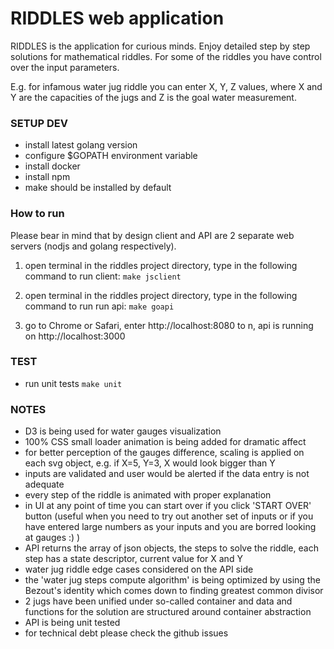 RIDDLES web application
==========================

RIDDLES is the application for curious minds. Enjoy detailed step by step solutions for mathematical riddles.
For some of the riddles you have control over the input parameters.

E.g. for infamous water jug riddle you can enter X, Y, Z values, where X and Y are the capacities of the 
jugs and Z is the goal water measurement.



### SETUP DEV

- install latest golang version
- configure $GOPATH environment variable
- install docker
- install npm
- make should be installed by default

### How to run

Please bear in mind that by design client and API are 2 separate web servers (nodjs and golang respectively).

1. open terminal in the riddles project directory, type in the following command to run client: `make jsclient`
  
2. open terminal in the riddles project directory, type in the following command to run run api: `make goapi`
  
3. go to Chrome or Safari, enter http://localhost:8080 to n, api is running on http://localhost:3000


### TEST

- run unit tests `make unit`

### NOTES

- D3 is being used for water gauges visualization
- 100% CSS small loader animation is being added for dramatic affect
- for better perception of the gauges difference, scaling is applied on each svg object, e.g. if X=5, Y=3, X would look
  bigger than Y
- inputs are validated and user would be alerted if the data entry is not adequate
- every step of the riddle is animated with proper explanation
- in UI at any point of time you can start over if you click 'START OVER' button (useful when you need to try out another
  set of inputs or if you have entered large numbers as your inputs and you are borred looking at gauges :) )  
- API returns the array of json objects, the steps to solve the riddle, each step has a state descriptor, current value
  for X and Y  
- water jug riddle edge cases considered on the API side
- the 'water jug steps compute algorithm' is being optimized by using the Bezout's identity which comes down to finding
  greatest common divisor
- 2 jugs have been unified under so-called container and data and functions for the solution are structured around
  container abstraction   
- API is being unit tested
- for technical debt please check the github issues